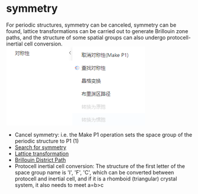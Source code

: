 # symmetry
For periodic structures, symmetry can be canceled, symmetry can be found, lattice transformations can be carried out to generate Brillouin zone paths, and the structure of some spatial groups can also undergo protocell-inertial cell conversion.
![qstudio_manual_settings_symmtry](nested/qstudio_manual_settings_symmtry.png)
- Cancel symmetry: i.e. the Make P1 operation sets the space group of the periodic structure to P1 (1)
- [Search for symmetry](./qstudio_manual_settings_symmtry_findsymmetry.md)
- [Lattice transformation](./qstudio_manual_settings_symmtry_latticetransform.md)
- [Brillouin District Path](./qstudio_manual_settings_symmtry_drawbrillouin.md)
- Protocell inertial cell conversion: The structure of the first letter of the space group name is 'I', 'F', 'C', which can be converted between protocell and inertial cell, and if it is a rhomboid (triangular) crystal system, it also needs to meet a=b>c

